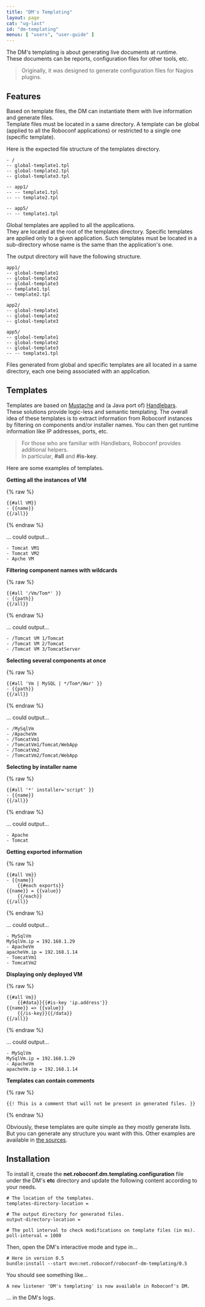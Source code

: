 ```yaml
---
title: "DM's Templating"
layout: page
cat: "ug-last"
id: "dm-templating"
menus: [ "users", "user-guide" ]
---
```


The DM's templating is about generating live documents at runtime.  
These documents can be reports, configuration files for other tools, etc.

> Originally, it was designed to generate configuration files for Nagios plugins.


## Features

Based on template files, the DM can instantiate them with live information and generate files.  
Template files must be located in a same directory. A template can be global (applied to all
the Roboconf applications) or restricted to a single one (specific template).

Here is the expected file structure of the templates directory.

```
- /
-- global-template1.tpl
-- global-template2.tpl
-- global-template3.tpl

-- app1/
-- -- template1.tpl
-- -- template2.tpl

-- app5/
-- -- template1.tpl
```

Global templates are applied to all the applications.  
They are located at the root of the templates directory. Specific templates are applied
only to a given application. Such templates must be located in a sub-directory whose name
is the same than the application's one.


The output directory will have the following structure.

```
app1/
-- global-template1
-- global-template2
-- global-template3
-- template1.tpl
-- template2.tpl

app2/
-- global-template1
-- global-template2
-- global-template3

app5/
-- global-template1
-- global-template2
-- global-template3
-- -- template1.tpl
```

Files generated from global and specific templates are all located in a same directory, each one
being associated with an application.


## Templates

Templates are based on [Mustache](https://mustache.github.io/) and (a Java port of) [Handlebars](http://handlebarsjs.com/).  
These solutions provide logic-less and semantic templating. The overall idea of these templates is to extract information
from Roboconf instances by filtering on components and/or installer names. You can then get runtime information like IP
addresses, ports, etc.

> For those who are familiar with Handlebars, Roboconf provides additional helpers.  
> In particular, **#all** and **#is-key**.

Here are some examples of templates.

**Getting all the instances of VM**

{% raw %}
```htmldjango
{{#all VM}}
- {{name}}
{{/all}}
```
{% endraw %}

... could output...

```
- Tomcat VM1
- Tomcat VM2
- Apche VM
```


**Filtering component names with wildcards**

{% raw %}
```htmldjango
{{#all '/Vm/Tom*' }}
- {{path}}
{{/all}}
```
{% endraw %}

... could output...

```
- /Tomcat VM 1/Tomcat
- /Tomcat VM 2/Tomcat
- /Tomcat VM 3/TomcatServer
```


**Selecting several components at once**

{% raw %}
```htmldjango
{{#all 'Vm | MySQL | */Tom*/War' }}
- {{path}}
{{/all}}
```
{% endraw %}

... could output...

```
- /MySqlVm
- /ApacheVm
- /TomcatVm1
- /TomcatVm1/Tomcat/WebApp
- /TomcatVm2
- /TomcatVm2/Tomcat/WebApp
```


**Selecting by installer name**

{% raw %}
```htmldjango
{{#all '*' installer='script' }}
- {{name}}
{{/all}}
```
{% endraw %}

... could output...

```
- Apache
- Tomcat
```

**Getting exported information**

{% raw %}
```htmldjango
{{#all Vm}}
- {{name}}
	{{#each exports}}
{{name}} = {{value}}
	{{/each}}
{{/all}}
```
{% endraw %}

... could output...

```
- MySqlVm
MySqlVm.ip = 192.168.1.29
- ApacheVm
apacheVm.ip = 192.168.1.14
- TomcatVm1
- TomcatVm2
```


**Displaying only deployed VM**

{% raw %}
```htmldjango
{{#all Vm}}
	{{#data}}{{#is-key 'ip.address'}}
{{name}} => {{value}}
	{{/is-key}}{{/data}}
{{/all}}
```
{% endraw %}

... could output...

```
- MySqlVm
MySqlVm.ip = 192.168.1.29
- ApacheVm
apacheVm.ip = 192.168.1.14
```

**Templates can contain comments**

{% raw %}
```htmldjango
{{! This is a comment that will not be present in generated files. }}
```
{% endraw %}

Obviously, these templates are quite simple as they mostly generate lists.  
But you can generate any structure you want with this.
Other examples are available in 
[the sources](https://github.com/roboconf/roboconf-platform/tree/master/core/roboconf-dm-templating/src/test/resources).


## Installation

To install it, create the **net.roboconf.dm.templating.configuration** file under the DM's **etc** directory
and update the following content according to your needs.

```properties
# The location of the templates.
templates-directory-location =

# The output directory for generated files.
output-directory-location =

# The poll interval to check modifications on template files (in ms).
poll-interval = 1000
```

Then, open the DM's interactive mode and type in...

```properties
# Here in version 0.5
bundle:install --start mvn:net.roboconf/roboconf-dm-templating/0.5
```

You should see something like...

```
A new listener 'DM's templating' is now available in Roboconf's DM.
```

... in the DM's logs.
